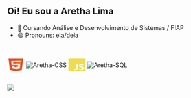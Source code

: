 ## Oi! Eu sou a Aretha Lima 


- 🌱 Cursando Análise e Desenvolvimento de Sistemas / FIAP 
- 😄 Pronouns: ela/dela


##  

<div style ="display: inline_block"><br>
  <img align="center" alt="Aretha-HTML" height="30" width="40" src="https://raw.githubusercontent.com/devicons/devicon/master/icons/html5/html5-original.svg">
  <img align="center" alt="Aretha-CSS" height="30" width="70" src="https://img.shields.io/badge/CSS-239120?&style=for-the-badge&logo=css3&logoColor=white">
  <img align="center" alt="Aretha-Js" height="30" width="40" src="https://raw.githubusercontent.com/devicons/devicon/master/icons/javascript/javascript-plain.svg">
  <img align="center" alt="Aretha-SQL" height="30" width="70" src="https://img.shields.io/badge/Oracle-F80000?style=for-the-badge&logo=oracle&logoColor=black">
</div>  

 ##

 <div>
   <a href="https://www.linkedin.com/in/aretha-lima-giacon" target="_blank"><img src="https://img.shields.io/badge/-LinkedIn-%230077B5?style-for-the-badge&logo=linkedin&logoColor=white" target="_blank"></a>
   
 </div> 
   

   
  
  
